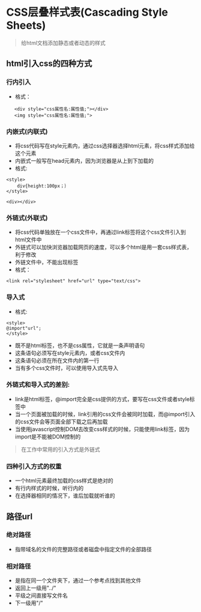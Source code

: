 # CSS层叠样式表(Cascading Style Sheets)

> 给html文档添加静态或者动态的样式

## html引入css的四种方式

### 行内引入

* 格式：

```
   <div style="css属性名:属性值;"></div>
   <img style="css属性名:属性值;">
```


### 内嵌式(内联式)

* 将css代码写在style元素内，通过css选择器选择html元素，将css样式添加给这个元素
* 内嵌式一般写在head元素内，因为浏览器是从上到下加载的
* 格式:

```
<style>
    div{height:100px；｝
</style>

<div></div>
```


### 外链式(外联式)

* 将css代码单独放在一个css文件中，再通过link标签将这个css文件引入到html文件中
* 外链式可以加快浏览器加载网页的速度，可以多个html是用一套css样式表，利于修改
* 外链文件中，不能出现标签
* 格式：

```
<link rel="stylesheet" href="url" type="text/css">
```


### 导入式

* 格式:

```
<style>
@import"url";
</style>
```

* 既不是html标签，也不是css属性，它就是一条声明语句
* 这条语句必须写在style元素内，或者css文件内
* 这条语句必须在所在文件内的第一行
* 当有多个css文件时，可以使用导入式先导入

### 外链式和导入式的差别:

* link是html标签，@import完全是css提供的方式，要写在css文件或者style标签中
* 当一个页面被加载的时候，link引用的css文件会被同时加载，而@import引入的css文件会等页面全部下载之后再加载
* 当使用javascript控制DOM去改变css样式的时候，只能使用link标签，因为import是不能被DOM控制的
 
> 在工作中常用的引入方式是外链式

### 四种引入方式的权重

* 一个html元素最终加载的css样式是绝对的
* 有行内样式的时候，听行内的
* 在选择器相同的情况下，谁后加载就听谁的

## 路径url

### 绝对路径

* 指带域名的文件的完整路径或者磁盘中指定文件的全部路径

### 相对路径

* 是指在同一个文件夹下，通过一个参考点找到其他文件
* 返回上一级用"../"
* 平级之间直接写文件名
* 下一级用"/"